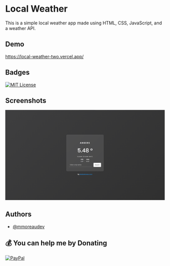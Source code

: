 
# Local Weather

This is a simple local weather app made using HTML, CSS, JavaScript, and a weather API.                


## Demo

https://local-weather-two.vercel.app/


## Badges

[![MIT License](https://img.shields.io/badge/License-MIT-green.svg)](https://choosealicense.com/licenses/mit/)


## Screenshots

![App Screenshot](https://raw.githubusercontent.com/mmoreaudev/local-weather/main/screenshots/1.png)


## Authors

- [@mmoreaudev](https://www.github.com/octokatherine)

## 💰 You can help me by Donating
  [![PayPal](https://img.shields.io/badge/PayPal-00457C?style=for-the-badge&logo=paypal&logoColor=white)](https://paypal.me/PayPal.me/mateomoreaw) 
